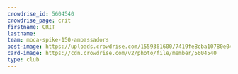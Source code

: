```yaml
---
crowdrise_id: 5604540
crowdrise_page: crit
firstname: CRIT
lastname: 
team: moca-spike-150-ambassadors
post-image: https://uploads.crowdrise.com/1559361600/7419fe8cba10780e041e62c1cfa3b73c.jpg
card-image: https://cdn.crowdrise.com/v2/photo/file/member/5604540
type: club
---
```

